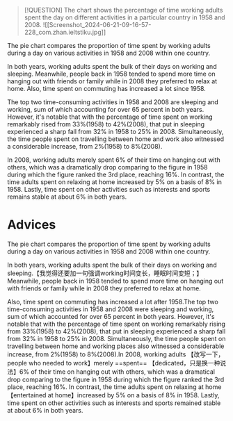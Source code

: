 
> [!QUESTION]
> The chart shows the percentage of time working adults spent the day on different activities in a particular country in 1958 and 2008.
![[Screenshot_2024-06-21-09-16-57-228_com.zhan.ieltstiku.jpg]]

The pie chart compares the proportion of time spent by working adults during a day on various activities in 1958 and 2008 within one country.

In both years, working adults spent the bulk of their days on working and sleeping. Meanwhile, people back in 1958 tended to spend more time on hanging out with friends or family while in 2008 they preferred to relax at home. Also, time spent on commuting has increased a lot since 1958.

The top two time-consuming activities in 1958 and 2008 are sleeping and working, sum of which accounting for over 65 percent in both years. However, it's notable that with the percentage of time spent on working remarkably rised from 33%(1958) to 42%(2008), that put in sleeping experienced a sharp fall from 32% in 1958 to 25% in 2008. Simultaneously, the time people spent on travelling between home and work also witnessed a considerable increase, from 2%(1958) to 8%(2008).

In 2008, working adults merely spent 6% of their time on hanging out with others, which was a dramatically drop comparing to the figure in 1958 during which the figure ranked the 3rd place, reaching 16%. In contrast, the time adults spent on relaxing at home increased by 5% on a basis of 8% in 1958. Lastly, time spent on other activities such as interests and sports remains stable at about 6% in both years.
# Advices

The pie chart compares the proportion of time spent by working adults during a day on various activities in 1958 and 2008 within one country.

In both years, working adults spent the bulk of their days on working and sleeping.【我觉得还要加一句强调working时间变长，睡眠时间变短；】 Meanwhile, people back in 1958 tended to spend more time on hanging out with friends or family while in 2008 they preferred to relax at home. 

Also, time spent on commuting has increased a lot after 1958.The top two time-consuming activities in 1958 and 2008 were sleeping and working, sum of which accounted for over 65 percent in both years. However, it's notable that with the percentage of time spent on working remarkably rising from 33%(1958) to 42%(2008), that put in sleeping experienced a sharp fall from 32% in 1958 to 25% in 2008. Simultaneously, the time people spent on travelling between home and working places also witnessed a considerable increase, from 2%(1958) to 8%(2008).In 2008, working adults 【改写一下，people who needed to work】merely ==spent== 【dedicated，只是换一种说法】6% of their time on hanging out with others, which was a dramatical drop comparing to the figure in 1958 during which the figure ranked the 3rd place, reaching 16%. In contrast, the time adults spent on relaxing at home 【entertained at home】increased by 5% on a basis of 8% in 1958. Lastly, time spent on other activities such as interests and sports remained stable at about 6% in both years.